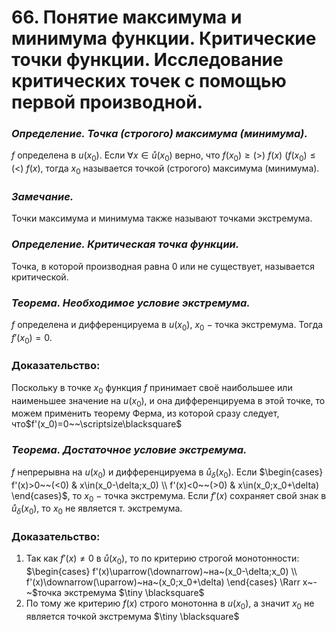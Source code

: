 # 66. Понятие максимума и минимума функции. Критические точки функции. Исследование критических точек с помощью первой производной.

### *Определение. Точка (строгого) максимума (минимума).*
$f$ определена в $u(x_0)$. Если $\forall x\in \mathring{u}(x_0)$ верно, что $f(x_0)\ge(>)~f(x)$
$\Big(f(x_0)\le (<)~f(x\Big)$, тогда $x_0$ называется точкой (строгого) максимума (минимума).

### *Замечание.*
Точки максимума и минимума также называют точками экстремума.

### *Определение. Критическая точка функции.*
Точка, в которой производная равна 0 или не существует, называется критической.

### *Теорема. Необходимое условие экстремума.*
$f$ определена и дифференцируема в $u(x_0)$, $x_0~-~$точка экстремума.
Тогда $f'(x_0)=0$.

### Доказательство:
Поскольку в точке $x_0$ функция $f$ принимает своё наибольшее или наименьшее значение на $u(x_0)$, и она дифференцируема в этой точке, то можем применить теорему Ферма, из которой сразу следует, что$f'(x_0)=0~~\scriptsize\blacksquare$

### *Теорема. Достаточное условие экстремума.*
$f$ непрерывна на $u(x_0)$ и дифференцируема в $\mathring{u}_{\delta}(x_0)$.
Если $\begin{cases}
f'(x)>0~~(<0) & x\in(x_0-\delta;x_0)
\\
f'(x)<0~~(>0) & x\in(x_0;x_0+\delta)
\end{cases}$, то $x_0~-~$точка экстремума.
Если $f'(x)$ сохраняет свой знак в $\mathring{u}_{\delta}(x_0)$, то $x_0$  не является т. экстремума.

### Доказательство:
1) Так как $f'(x)\ne0$ в $\mathring{u}(x_0)$, то по критерию строгой монотонности:
$\begin{cases}
f'(x)\uparrow(\downarrow)~на~(x_0-\delta;x_0)
\\
f'(x)\downarrow(\uparrow)~на~(x_0;x_0+\delta)
\end{cases}
\Rarr x~-~$точка экстремума $\tiny \blacksquare$
2) По тому же критерию $f(x)$ строго монотонна в $u(x_0)$, а значит $x_0$ не является точкой экстремума $\tiny \blacksquare$